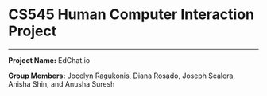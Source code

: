 # CS545 Human Computer Interaction Project
---
**Project Name:** EdChat.io

**Group Members:** Jocelyn Ragukonis, Diana Rosado, Joseph Scalera, Anisha Shin, and Anusha Suresh
